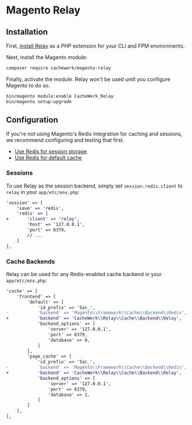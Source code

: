 # Magento Relay

## Installation

First, [install Relay](https://relaycache.com/docs/installation) as a PHP extension for your CLI and FPM environments.

Next, install the Magento module:

```bash
composer require cachewerk/magento-relay
```

Finally, activate the module. Relay won't be used until you configure Magento to do so.

```bash
bin/magento module:enable CacheWerk_Relay
bin/magento setup:upgrade
```

## Configuration

If you're not using Magento's Redis integration for caching and sessions, we recommend configuring and testing that first.

- [Use Redis for session storage](https://devdocs.magento.com/guides/v2.4/config-guide/redis/redis-session.html)
- [Use Redis for default cache](https://devdocs.magento.com/guides/v2.4/config-guide/redis/redis-pg-cache.html)

### Sessions

To use Relay as the session backend, simply set `session.redis.client` to `relay` in your `app/etc/env.php`:

```diff
'session' => [
    'save' => 'redis',
    'redis' => [
+       'client' => 'relay',
        'host' => '127.0.0.1',
        'port' => 6379,
        // ...
    ]
],
```

### Cache Backends

Relay can be used for any Redis-enabled cache backend in your `app/etc/env.php`:

```diff
'cache' => [
    'frontend' => [
        'default' => [
            'id_prefix' => '5ac_',
-           'backend' => 'Magento\\Framework\\Cache\\Backend\\Redis',
+           'backend' => 'CacheWerk\\Relay\\Cache\\Backend\\Relay',
            'backend_options' => [
                'server' => '127.0.0.1',
                'port' => 6379,
                'database' => 0,
            ]
        ],
        'page_cache' => [
            'id_prefix' => '5ac_',
-           'backend' => 'Magento\\Framework\\Cache\\Backend\\Redis',
+           'backend' => 'CacheWerk\\Relay\\Cache\\Backend\\Relay',
            'backend_options' => [
                'server' => '127.0.0.1',
                'port' => 6379,
                'database' => 1,
            ]
        ]
    ],
],
```
